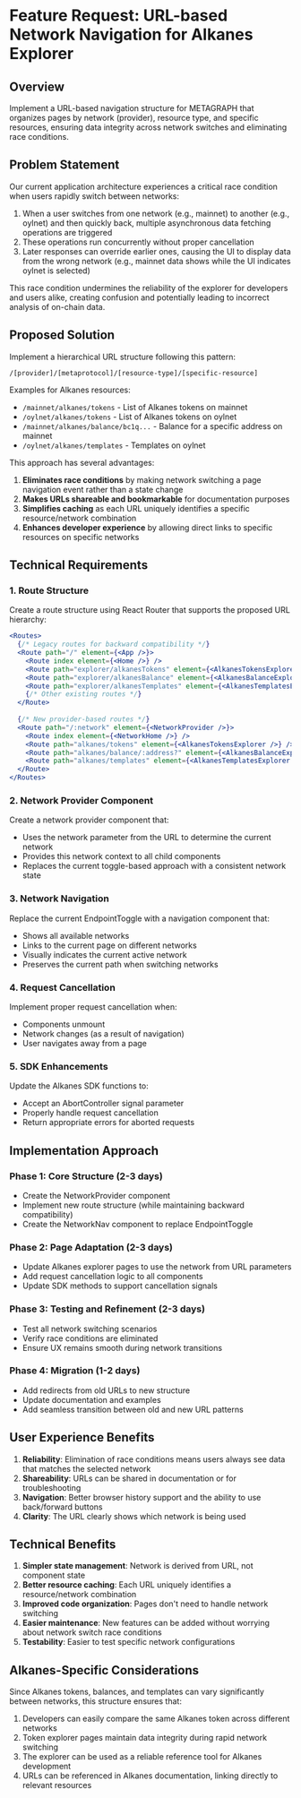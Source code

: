 # Feature Request: URL-based Network Navigation for Alkanes Explorer

## Overview

Implement a URL-based navigation structure for METAGRAPH that organizes pages by network (provider), resource type, and specific resources, ensuring data integrity across network switches and eliminating race conditions.

## Problem Statement

Our current application architecture experiences a critical race condition when users rapidly switch between networks:

1. When a user switches from one network (e.g., mainnet) to another (e.g., oylnet) and then quickly back, multiple asynchronous data fetching operations are triggered
2. These operations run concurrently without proper cancellation
3. Later responses can override earlier ones, causing the UI to display data from the wrong network (e.g., mainnet data shows while the UI indicates oylnet is selected)

This race condition undermines the reliability of the explorer for developers and users alike, creating confusion and potentially leading to incorrect analysis of on-chain data.

## Proposed Solution

Implement a hierarchical URL structure following this pattern:

```
/[provider]/[metaprotocol]/[resource-type]/[specific-resource]
```

Examples for Alkanes resources:
- `/mainnet/alkanes/tokens` - List of Alkanes tokens on mainnet
- `/oylnet/alkanes/tokens` - List of Alkanes tokens on oylnet
- `/mainnet/alkanes/balance/bc1q...` - Balance for a specific address on mainnet
- `/oylnet/alkanes/templates` - Templates on oylnet

This approach has several advantages:
1. **Eliminates race conditions** by making network switching a page navigation event rather than a state change
2. **Makes URLs shareable and bookmarkable** for documentation purposes
3. **Simplifies caching** as each URL uniquely identifies a specific resource/network combination
4. **Enhances developer experience** by allowing direct links to specific resources on specific networks

## Technical Requirements

### 1. Route Structure

Create a route structure using React Router that supports the proposed URL hierarchy:

```jsx
<Routes>
  {/* Legacy routes for backward compatibility */}
  <Route path="/" element={<App />}>
    <Route index element={<Home />} />
    <Route path="explorer/alkanesTokens" element={<AlkanesTokensExplorer />} />
    <Route path="explorer/alkanesBalance" element={<AlkanesBalanceExplorer />} />
    <Route path="explorer/alkanesTemplates" element={<AlkanesTemplatesExplorer />} />
    {/* Other existing routes */}
  </Route>
  
  {/* New provider-based routes */}
  <Route path="/:network" element={<NetworkProvider />}>
    <Route index element={<NetworkHome />} />
    <Route path="alkanes/tokens" element={<AlkanesTokensExplorer />} />
    <Route path="alkanes/balance/:address?" element={<AlkanesBalanceExplorer />} />
    <Route path="alkanes/templates" element={<AlkanesTemplatesExplorer />} />
  </Route>
</Routes>
```

### 2. Network Provider Component

Create a network provider component that:
- Uses the network parameter from the URL to determine the current network
- Provides this network context to all child components
- Replaces the current toggle-based approach with a consistent network state

### 3. Network Navigation

Replace the current EndpointToggle with a navigation component that:
- Shows all available networks
- Links to the current page on different networks
- Visually indicates the current active network
- Preserves the current path when switching networks

### 4. Request Cancellation

Implement proper request cancellation when:
- Components unmount
- Network changes (as a result of navigation)
- User navigates away from a page

### 5. SDK Enhancements

Update the Alkanes SDK functions to:
- Accept an AbortController signal parameter
- Properly handle request cancellation
- Return appropriate errors for aborted requests

## Implementation Approach

### Phase 1: Core Structure (2-3 days)
- Create the NetworkProvider component
- Implement new route structure (while maintaining backward compatibility)
- Create the NetworkNav component to replace EndpointToggle

### Phase 2: Page Adaptation (2-3 days)
- Update Alkanes explorer pages to use the network from URL parameters
- Add request cancellation logic to all components
- Update SDK methods to support cancellation signals

### Phase 3: Testing and Refinement (2-3 days)
- Test all network switching scenarios
- Verify race conditions are eliminated
- Ensure UX remains smooth during network transitions

### Phase 4: Migration (1-2 days)
- Add redirects from old URLs to new structure
- Update documentation and examples
- Add seamless transition between old and new URL patterns

## User Experience Benefits

1. **Reliability**: Elimination of race conditions means users always see data that matches the selected network
2. **Shareability**: URLs can be shared in documentation or for troubleshooting
3. **Navigation**: Better browser history support and the ability to use back/forward buttons
4. **Clarity**: The URL clearly shows which network is being used

## Technical Benefits

1. **Simpler state management**: Network is derived from URL, not component state
2. **Better resource caching**: Each URL uniquely identifies a resource/network combination
3. **Improved code organization**: Pages don't need to handle network switching
4. **Easier maintenance**: New features can be added without worrying about network switch race conditions
5. **Testability**: Easier to test specific network configurations

## Alkanes-Specific Considerations

Since Alkanes tokens, balances, and templates can vary significantly between networks, this structure ensures that:

1. Developers can easily compare the same Alkanes token across different networks
2. Token explorer pages maintain data integrity during rapid network switching
3. The explorer can be used as a reliable reference tool for Alkanes development
4. URLs can be referenced in Alkanes documentation, linking directly to relevant resources